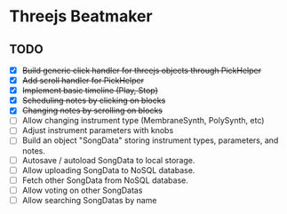# Threejs Beatmaker

## TODO
- [x] ~~Build generic click handler for threejs objects through PickHelper~~
- [x] ~~Add scroll handler for PickHelper~~
- [x] ~~Implement basic timeline (Play, Stop)~~
- [x] ~~Scheduling notes by clicking on blocks~~
- [x] ~~Changing notes by scrolling on blocks~~
- [ ] Allow changing instrument type (MembraneSynth, PolySynth, etc)
- [ ] Adjust instrument parameters with knobs
- [ ] Build an object "SongData" storing instrument types, parameters, and notes.
- [ ] Autosave / autoload SongData to local storage.
- [ ] Allow uploading SongData to NoSQL database.
- [ ] Fetch other SongData from NoSQL database.
- [ ] Allow voting on other SongDatas
- [ ] Allow searching SongDatas by name